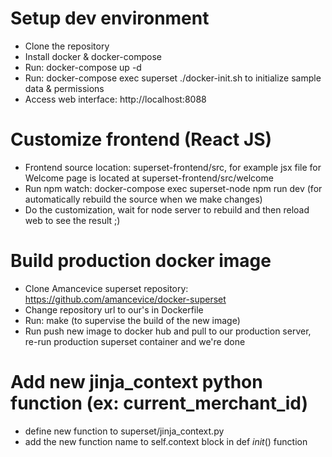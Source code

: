 # Setup dev environment
- Clone the repository
- Install docker & docker-compose
- Run: docker-compose up -d
- Run: docker-compose exec superset ./docker-init.sh to initialize sample data & permissions
- Access web interface: http://localhost:8088

# Customize frontend (React JS)
- Frontend source location: superset-frontend/src, for example jsx file for Welcome page is located at superset-frontend/src/welcome
- Run npm watch: docker-compose exec superset-node npm run dev (for automatically rebuild the source when we make changes)
- Do the customization, wait for node server to rebuild and then reload web to see the result ;)

# Build production docker image
- Clone Amancevice superset repository: https://github.com/amancevice/docker-superset
- Change repository url to our's in Dockerfile
- Run: make (to supervise the build of the new image)
- Run push new image to docker hub and pull to our production server, re-run production superset container and we're done

# Add new jinja_context python function (ex: current_merchant_id)
- define new function to superset/jinja_context.py
- add the new function name to self.context block in def _init_() function
